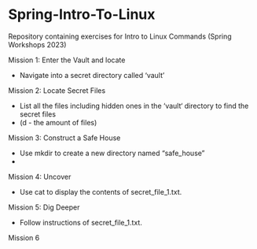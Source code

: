 # Spring-Intro-To-Linux
Repository containing exercises for Intro to Linux Commands (Spring Workshops 2023)

Mission 1: Enter the Vault and locate 
- Navigate into a secret directory called ‘vault’

Mission 2: Locate Secret Files
- List all the files including hidden ones in the ‘vault‘ directory to find the secret files
- (d - the amount of files)

Mission 3: Construct a Safe House
- Use mkdir to create a new directory named “safe_house”
- 

Mission 4: Uncover
- Use cat to display the contents of secret_file_1.txt.

Mission 5: Dig Deeper
- Follow instructions of secret_file_1.txt.

Mission 6

